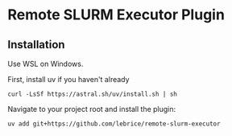 # Remote SLURM Executor Plugin

## Installation

Use WSL on Windows.

First, install uv if you haven't already
    
```console
curl -LsSf https://astral.sh/uv/install.sh | sh
```

Navigate to your project root and install the plugin:

```console
uv add git+https://github.com/lebrice/remote-slurm-executor
```

